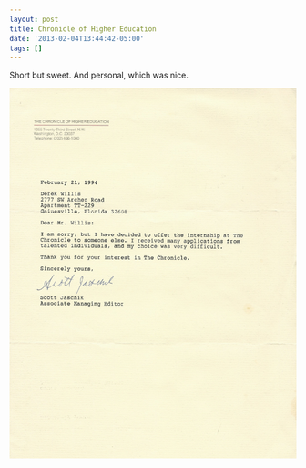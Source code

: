 ```yaml
---
layout: post
title: Chronicle of Higher Education
date: '2013-02-04T13:44:42-05:00'
tags: []
---
```

Short but sweet. And personal, which was nice.

![Chronicle rejection letter](/images/chronicle_rejection.png "Chronicle rejection letter")
